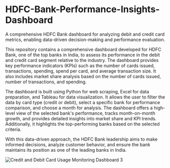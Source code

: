 # HDFC-Bank-Performance-Insights-Dashboard
A comprehensive HDFC Bank dashboard for analyzing debit and credit card metrics, enabling data-driven decision-making and performance evaluation.

This repository contains a comprehensive dashboard developed for HDFC Bank, one of the top banks in India, to assess its performance in the debit and credit card segment relative to the industry. The dashboard provides key performance indicators (KPIs) such as the number of cards issued, transactions, spending, spend per card, and average transaction size. It also includes market share analysis based on the number of cards issued, number of transactions, and spending.

The dashboard is built using Python for web scraping, Excel for data preparation, and Tableau for data visualization. It allows the user to filter the data by card type (credit or debit), select a specific bank for performance comparison, and choose a month for analysis. The dashboard offers a high-level view of the selected bank's performance, tracks month-on-month growth, and provides detailed insights into market share and KPI trends. Additionally, it highlights the top-performing banks based on the selected criteria.

With this data-driven approach, the HDFC Bank leadership aims to make informed decisions, analyze customer behavior, and ensure the bank maintains its position as one of the leading banks in India.

![Credit and Debit Card Usage Monitoring Dashboard 3](https://github.com/aritra-18/HDFC-Bank-s-Performance-Insights-Dashboard/assets/116475666/b182dfa7-22f4-4b5e-934d-92b595ec6aaa)
